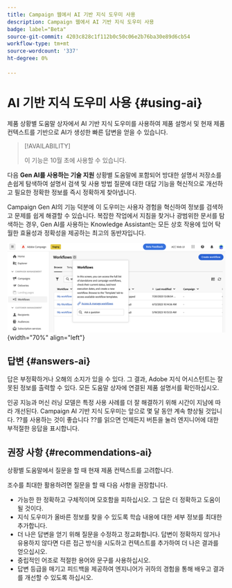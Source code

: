```yaml
---
title: Campaign 웹에서 AI 기반 지식 도우미 사용
description: Campaign 웹에서 AI 기반 지식 도우미 사용
badge: label="Beta"
source-git-commit: 4203c828c1f112b0c50c06e2b76ba30e89d6cb54
workflow-type: tm+mt
source-wordcount: '337'
ht-degree: 0%

---
```


# AI 기반 지식 도우미 사용 {#using-ai}

제품 상황별 도움말 상자에서 AI 기반 지식 도우미를 사용하여 제품 설명서 및 현재 제품 컨텍스트를 기반으로 AI가 생성한 빠른 답변을 얻을 수 있습니다.

>[!AVAILABILITY]
>
>이 기능은 10월 초에 사용할 수 있습니다.

다음 **Gen AI를 사용하는 기술 지원** 상황별 도움말에 포함되어 방대한 설명서 저장소를 손쉽게 탐색하여 설명서 검색 및 사용 방법 질문에 대한 대답 기능을 혁신적으로 개선하고 필요한 정확한 정보를 즉시 정확하게 찾아냅니다.

Campaign Gen AI의 기능 덕분에 이 도우미는 사용자 경험을 혁신하여 정보를 검색하고 문제를 쉽게 해결할 수 있습니다. 복잡한 작업에서 지침을 찾거나 광범위한 문서를 탐색하는 경우, Gen AI를 사용하는 Knowledge Assistant는 모든 상호 작용에 있어 탁월한 효율성과 정확성을 제공하는 최고의 동반자입니다.

![](assets/ask-a-question.png){width="70%" align="left"}

<!--
## Consent {#consent-ai}

Campaign knowledge assistant embeeded in the contextual help boxes uses AI. Your use of this capability constitutes consent that the information you provide in your session will be collected, used, disclosed, and retained by Adobe in accordance with the terms of Adobe's Customer Feedback Program. Please do not provide any personal information about yourself or other parties (including your name or contact information) in the knowledge assistant.

## Privacy {#privacy-ai}

Your data is encrypted and private following our standard data protection practices. Learn more about [Adobe Privacy Policies](https://www.adobe.com/privacy/policy.html){target="_blank"}.

The knowledge assistant AI capability does not use your data to train our models. We do not allow any partners or 3rd parties to use your data for training their models or any other purpose.

For information specific to Adobe AI policies in Experience Cloud apps and solutions, refer to [this page](https://business.adobe.com/products/sensei/adobe-sensei.html){target="_blank"}.
-->

## 답변 {#answers-ai}

답은 부정확하거나 오해의 소지가 있을 수 있다. 그 결과, Adobe 지식 어시스턴트는 잘못된 정보를 출력할 수 있다. 모든 도움말 상자에 연결된 제품 설명서를 확인하십시오.

인공 지능과 머신 러닝 모델은 특정 사용 사례를 더 잘 해결하기 위해 시간이 지남에 따라 개선된다. Campaign AI 기반 지식 도우미는 앞으로 몇 달 동안 계속 향상될 것입니다. ??를 사용하는 것이 좋습니다 ??를 읽으면 언제든지 버튼을 눌러 엔지니어에 대한 부적절한 응답을 표시합니다.

## 권장 사항  {#recommendations-ai}

상황별 도움말에서 질문을 할 때 현재 제품 컨텍스트를 고려합니다.

조수를 최대한 활용하려면 질문을 할 때 다음 사항을 권장합니다.

* 가능한 한 정확하고 구체적이며 모호함을 피하십시오. 그 답은 더 정확하고 도움이 될 것이다.
* 지식 도우미가 올바른 정보를 찾을 수 있도록 학습 내용에 대한 세부 정보를 최대한 추가합니다.
* 더 나은 답변을 얻기 위해 질문을 수정하고 정교화합니다. 답변이 정확하지 않거나 유용하지 않다면 다른 접근 방식을 시도하고 컨텍스트를 추가하여 더 나은 결과를 얻으십시오.
* 중립적인 어조로 적절한 용어와 문구를 사용하십시오.
* 답변 등급을 매기고 피드백을 제공하여 엔지니어가 귀하의 경험을 통해 배우고 결과를 개선할 수 있도록 하십시오.

